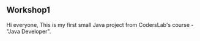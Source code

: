 ## Workshop1
Hi everyone, This is my first small Java project from CodersLab's course - "Java Developer".
